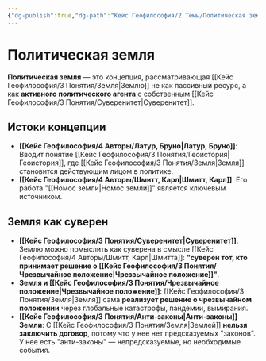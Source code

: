 ```yaml
---
{"dg-publish":true,"dg-path":"Кейс Геофилософия/2 Темы/Политическая земля","permalink":"/kejs-geofilosofiya/2-temy/politicheskaya-zemlya/"}
---
```


# Политическая земля

**Политическая земля** — это концепция, рассматривающая [[Кейс Геофилософия/3 Понятия/Земля\|Землю]] не как пассивный ресурс, а как **активного политического агента** с собственным [[Кейс Геофилософия/3 Понятия/Суверенитет\|Суверенитет]].

## Истоки концепции
- **[[Кейс Геофилософия/4 Авторы/Латур, Бруно\|Латур, Бруно]]**: Вводит понятие [[Кейс Геофилософия/3 Понятия/Геоистория\|Геоистория]], где [[Кейс Геофилософия/3 Понятия/Земля\|Земля]] становится действующим лицом в политике.
- **[[Кейс Геофилософия/4 Авторы/Шмитт, Карл\|Шмитт, Карл]]**: Его работа "[[Номос земли\|Номос земли]]" является ключевым источником.

## Земля как суверен
- **[[Кейс Геофилософия/3 Понятия/Суверенитет\|Суверенитет]]**: Землю можно помыслить как суверена в смысле [[Кейс Геофилософия/4 Авторы/Шмитт, Карл\|Шмитта]]: **"суверен тот, кто принимает решение о [[Кейс Геофилософия/3 Понятия/Чрезвычайное положение\|Чрезвычайное положение]]"**.
- **Земля и [[Кейс Геофилософия/3 Понятия/Чрезвычайное положение\|Чрезвычайное положение]]**: [[Кейс Геофилософия/3 Понятия/Земля\|Земля]] сама **реализует решение о чрезвычайном положении** через глобальные катастрофы, пандемии, вымирания.
- **[[Кейс Геофилософия/3 Понятия/Анти-законы\|Анти-законы]] Земли**: С [[Кейс Геофилософия/3 Понятия/Земля\|Землей]] **нельзя заключить договор**, потому что у нее нет предсказуемых "законов". У нее есть "анти-законы" — непредсказуемые, но необходимые события.